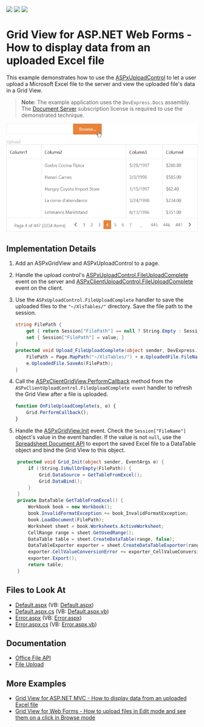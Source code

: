 <!-- default badges list -->
![](https://img.shields.io/endpoint?url=https://codecentral.devexpress.com/api/v1/VersionRange/128564672/22.1.4%2B)
[![](https://img.shields.io/badge/Open_in_DevExpress_Support_Center-FF7200?style=flat-square&logo=DevExpress&logoColor=white)](https://supportcenter.devexpress.com/ticket/details/E5199)
[![](https://img.shields.io/badge/📖_How_to_use_DevExpress_Examples-e9f6fc?style=flat-square)](https://docs.devexpress.com/GeneralInformation/403183)
<!-- default badges end -->
# Grid View for ASP.NET Web Forms - How to display data from an uploaded Excel file

This example demonstrates how to use the [ASPxUploadControl](https://docs.devexpress.com/AspNet/DevExpress.Web.ASPxUploadControl) to let a user upload a Microsoft Excel file to the server and view the uploaded file's data in a Grid View. 

> **Note:** The example application uses the `DevExpress.Docs` assembly. The [Document Server](https://www.devexpress.com/Products/NET/Document-Server/) subscription license is required to use the demonstrated technique.

![Upload an Excel File and Display it in a Grid View](upload-excel-file.png)

## Implementation Details

1. Add an ASPxGridView and ASPxUploadControl to a page.

2. Handle the upload control's [ASPxUploadControl.FileUploadComplete](https://docs.devexpress.com/AspNet/DevExpress.Web.ASPxUploadControl.FileUploadComplete) event on the server and [ASPxClientUploadControl.FileUploadComplete](https://docs.devexpress.com/AspNet/js-ASPxClientUploadControl.FileUploadComplete) event on the client.

3. Use the `ASPxUploadControl.FileUploadComplete` handler to save the uploaded files to the `"~/XlsTables/"` directory. Save the file path to the session.

    ```cs
    string FilePath {
        get { return Session["FilePath"] == null ? String.Empty : Session["FilePath"].ToString(); }
        set { Session["FilePath"] = value; }
    }
    protected void Upload_FileUploadComplete(object sender, DevExpress.Web.FileUploadCompleteEventArgs e) {
        FilePath = Page.MapPath("~/XlsTables/") + e.UploadedFile.FileName;
        e.UploadedFile.SaveAs(FilePath);
    } 
    ```

4. Call the [ASPxClientGridView.PerformCallback](https://docs.devexpress.com/AspNet/js-ASPxClientGridView.PerformCallback(args)) method from the `ASPxClientUploadControl.FileUploadComplete event` handler to refresh the Grid View after a file is uploaded.

    ```js
    function OnFileUploadComplete(s, e) {
        Grid.PerformCallback();
    }
    ```

4. Handle the [ASPxGridView.Init](https://docs.microsoft.com/en-us/dotnet/api/system.web.ui.control.init?view=netframework-4.8) event. Check the `Session["FileName"]` object's value in the event handler. If the value is not `null`, use the [Spreadsheet Document API](https://docs.devexpress.com/OfficeFileAPI/14912/spreadsheet-document-api) to export the saved Excel file to a DataTable object and bind the Grid View to this object.

```cs
    protected void Grid_Init(object sender, EventArgs e) {
        if (!String.IsNullOrEmpty(FilePath)) {
            Grid.DataSource = GetTableFromExcel();
            Grid.DataBind();
        }
    }
    private DataTable GetTableFromExcel() {
        Workbook book = new Workbook();
        book.InvalidFormatException += book_InvalidFormatException;
        book.LoadDocument(FilePath);
        Worksheet sheet = book.Worksheets.ActiveWorksheet;
        CellRange range = sheet.GetUsedRange();
        DataTable table = sheet.CreateDataTable(range, false);
        DataTableExporter exporter = sheet.CreateDataTableExporter(range, table, false);
        exporter.CellValueConversionError += exporter_CellValueConversionError;
        exporter.Export();
        return table;
    }
```

## Files to Look At

- [Default.aspx](./CS/Solution/Default.aspx) (VB: [Default.aspx](./VB/Solution/Default.aspx))
- [Default.aspx.cs](./CS/Solution/Default.aspx.cs) (VB: [Default.aspx.vb](./VB/Solution/Default.aspx.vb))
- [Error.aspx](./CS/Solution/Error.aspx) (VB: [Error.aspx](./VB/Solution/Error.aspx))
- [Error.aspx.cs](./CS/Solution/Error.aspx.cs) (VB: [Error.aspx.vb](./VB/Solution/Error.aspx.vb))

## Documentation

- [Office File API](https://docs.devexpress.com/OfficeFileAPI/14911/office-file-api)
- [File Upload](https://docs.devexpress.com/AspNet/8298/components/file-management/file-upload)

## More Examples

- [Grid View for ASP.NET MVC - How to display data from an uploaded Excel file](https://www.devexpress.com/Support/Center/p/T576892)
- [Grid View for Web Forms - How to upload files in Edit mode and see them on a click in Browse mode](https://github.com/DevExpress-Examples/aspxgridview-upload-files)
